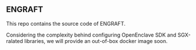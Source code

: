 ## ENGRAFT
This repo contains the source code of ENGRAFT. 

Considering the complexity behind configuring OpenEnclave SDK and SGX-ralated libraries, we will provide an out-of-box docker image soon.